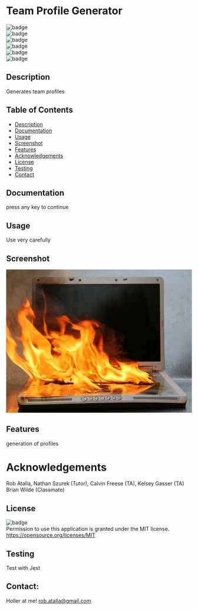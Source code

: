 # Team Profile Generator

  ![badge](https://img.shields.io/github/languages/top/ratalla816/team-profile-generator)
  <br> 
  ![badge](https://img.shields.io/github/languages/count/ratalla816/team-profile-generator)
  <br>
  ![badge](https://img.shields.io/github/issues/ratalla816/team-profile-generator)
  <br>
  ![badge](https://img.shields.io/github/issues-closed/ratalla816/team-profile-generator)
  <br>
  ![badge](https://img.shields.io/github/last-commit/ratalla816/team-profile-generator)
  <br>
  ![badge](https://img.shields.io/badge/license-MIT-important)
  
  ## Description
  
   Generates team profiles
 
  ## Table of Contents
  - [Description](#description)
  - [Documentation](#documentation)
  - [Usage](#usage)
  - [Screenshot](#screenshot)
  - [Features](#features)
  - [Acknowledgements](#acknowledgements)
  - [License](#license)
  - [Testing](#testing)
  - [Contact](#contact)

  ## Documentation
  press any key to continue
 
  ## Usage
  Use very carefully

  ## Screenshot
  ![Screenshot](assets/images/screenshot.png)

  ## Features
  generation of profiles
  
  # Acknowledgements
  Rob Atalla, Nathan Szurek (Tutor), Calvin Freese (TA), Kelsey Gasser (TA) Brian Wilde (Classmate)
    
  ## License
  ![badge](https://img.shields.io/badge/license-MIT-important)
  <br>
  Permission to use this application is granted under the MIT license. <https://opensource.org/licenses/MIT>


  ## Testing
  Test with Jest

  ## Contact:
  Holler at me! <a href="mailto:rob.atalla@gmail.com">rob.atalla@gmail.com</a>